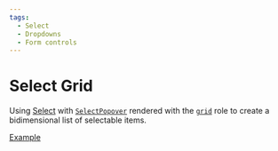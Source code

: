 ```yaml
---
tags:
  - Select
  - Dropdowns
  - Form controls
---
```


# Select Grid

<div data-description>

Using <a href="/components/select">Select</a> with <a href="/reference/select-popover"><code>SelectPopover</code></a> rendered with the <a href="https://w3c.github.io/aria/#grid"><code>grid</code></a> role to create a bidimensional list of selectable items.

</div>

<div data-tags></div>

<a href="./index.react.tsx" data-playground>Example</a>
